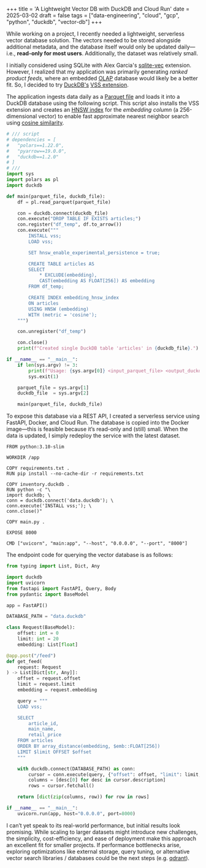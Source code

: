 +++
title = 'A Lightweight Vector DB with DuckDB and Cloud Run'
date = 2025-03-02
draft = false
tags = ["data-engineering", "cloud", "gcp", "python", "duckdb", "vector-db"]
+++

While working on a project, I recently needed a lightweight, serverless vector database solution. The vectors needed to be stored alongside additional metadata, and the database itself would only be updated daily—i.e., **read-only for most users**. Additionally, the dataset was relatively small.

I initially considered using SQLite with Alex Garcia's [sqlite-vec](https://github.com/asg017/sqlite-vec) extension. However, I realized that my application was primarily generating *ranked product feeds*, where an embedded [OLAP](https://en.wikipedia.org/wiki/Online_analytical_processing#:~:text=In%20computing%2C%20online%20analytical%20processing,online%20transaction%20processing%20(OLTP)) database would likely be a better fit. So, I decided to try [DuckDB's](https://duckdb.org/) [VSS extension](https://duckdb.org/docs/stable/extensions/vss.html).

The application ingests data daily as a [Parquet file](https://parquet.apache.org/) and loads it into a DuckDB database using the following script. This script also installs the VSS extension and creates an [HNSW index](https://en.wikipedia.org/wiki/Hierarchical_navigable_small_world) for the *embedding column* (a 256-dimensional vector) to enable fast approximate nearest neighbor search using [cosine similarity](https://en.wikipedia.org/wiki/Cosine_similarity).

```python
# /// script
# dependencies = [
#   "polars==1.22.0",
#   "pyarrow==19.0.0",
#   "duckdb==1.2.0"
# ]
# ///
import sys
import polars as pl
import duckdb

def main(parquet_file, duckdb_file):
    df = pl.read_parquet(parquet_file)

    con = duckdb.connect(duckdb_file)
    con.execute("DROP TABLE IF EXISTS articles;")
    con.register("df_temp", df.to_arrow())
    con.execute("""
        INSTALL vss;
        LOAD vss;

        SET hnsw_enable_experimental_persistence = true;

        CREATE TABLE articles AS
        SELECT
            * EXCLUDE(embedding),
            CAST(embedding AS FLOAT[256]) AS embedding
        FROM df_temp;

        CREATE INDEX embedding_hnsw_index
        ON articles
        USING HNSW (embedding)
        WITH (metric = 'cosine');
    """)

    con.unregister("df_temp")

    con.close()
    print(f"Created single DuckDB table 'articles' in {duckdb_file}.")

if __name__ == "__main__":
    if len(sys.argv) != 3:
        print(f"Usage: {sys.argv[0]} <input_parquet_file> <output_duckdb_file>")
        sys.exit(1)

    parquet_file = sys.argv[1]
    duckdb_file  = sys.argv[2]

    main(parquet_file, duckdb_file)
```

To expose this database via a REST API, I created a serverless service using FastAPI, Docker, and Cloud Run. The database is copied into the Docker image—this is feasible because it’s read-only and (still) small. When the data is updated, I simply redeploy the service with the latest dataset.

```docker
FROM python:3.10-slim

WORKDIR /app

COPY requirements.txt .
RUN pip install --no-cache-dir -r requirements.txt

COPY inventory.duckdb .
RUN python -c "\
import duckdb; \
conn = duckdb.connect('data.duckdb'); \
conn.execute('INSTALL vss;'); \
conn.close()"

COPY main.py .

EXPOSE 8000

CMD ["uvicorn", "main:app", "--host", "0.0.0.0", "--port", "8000"]
```

The endpoint code for querying the vector database is as follows:

```python
from typing import List, Dict, Any

import duckdb
import uvicorn
from fastapi import FastAPI, Query, Body
from pydantic import BaseModel

app = FastAPI()

DATABASE_PATH = "data.duckdb"

class Request(BaseModel):
    offset: int = 0
    limit: int = 20
    embedding: List[float]

@app.post("/feed")
def get_feed(
    request: Request
) -> List[Dict[str, Any]]:
    offset = request.offset
    limit = request.limit
    embedding = request.embedding

    query = """
    LOAD vss;

    SELECT
        article_id,
        main_name,
        retail_price
    FROM articles
    ORDER BY array_distance(embedding, $emb::FLOAT[256])
    LIMIT $limit OFFSET $offset
    """

    with duckdb.connect(DATABASE_PATH) as conn:
        cursor = conn.execute(query, {"offset": offset, "limit": limit, "emb": embedding})
        columns = [desc[0] for desc in cursor.description]
        rows = cursor.fetchall()

    return [dict(zip(columns, row)) for row in rows]

if __name__ == "__main__":
    uvicorn.run(app, host="0.0.0.0", port=8000)
```
I can’t yet speak to its real-world performance, but initial results look promising. While scaling to larger datasets might introduce new challenges, the simplicity, cost-efficiency, and ease of deployment make this approach an excellent fit for smaller projects. If performance bottlenecks arise, exploring optimizations like external storage, query tuning, or alternative vector search libraries / databases could be the next steps (e.g. [qdrant](https://qdrant.tech/)).

